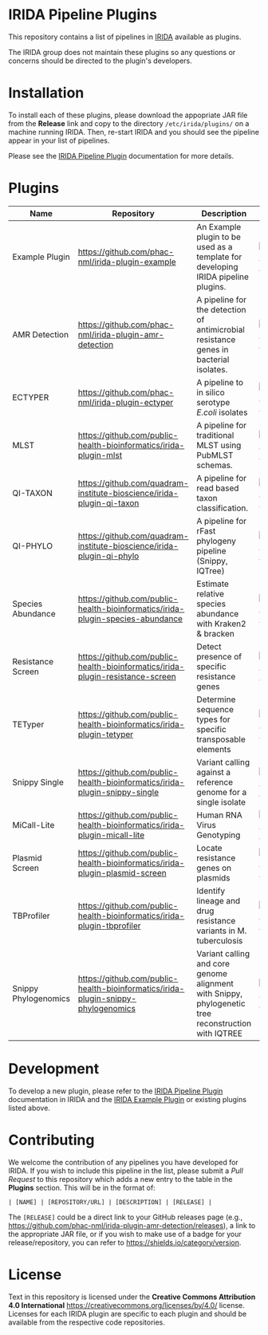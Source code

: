 # IRIDA Pipeline Plugins

This repository contains a list of pipelines in [IRIDA][] available as plugins.

The IRIDA group does not maintain these plugins so any questions or concerns should be directed to the plugin's developers.

# Installation

To install each of these plugins, please download the appopriate JAR file from the **Release** link and copy to the directory `/etc/irida/plugins/` on a machine running IRIDA. Then, re-start IRIDA and you should see the pipeline appear in your list of pipelines.

Please see the [IRIDA Pipeline Plugin][] documentation for more details.

# Plugins

| Name | Repository | Description | Release |
|------|------------|-------------|---------|
| Example Plugin | <https://github.com/phac-nml/irida-plugin-example> | An Example plugin to be used as a template for developing IRIDA pipeline plugins. | [![GitHub release](https://img.shields.io/github/release/phac-nml/irida-plugin-example.svg)](https://github.com/phac-nml/irida-plugin-example/releases/latest) |
| AMR Detection | <https://github.com/phac-nml/irida-plugin-amr-detection> | A pipeline for the detection of antimicrobial resistance genes in bacterial isolates. | [![GitHub release](https://img.shields.io/github/release/phac-nml/irida-plugin-amr-detection.svg)](https://github.com/phac-nml/irida-plugin-amr-detection/releases/latest) |
| ECTYPER | <https://github.com/phac-nml/irida-plugin-ectyper> | A pipeline to in silico serotype *E.coli* isolates | [![GitHub release](https://img.shields.io/github/release-pre/phac-nml/irida-plugin-ectyper.svg?color=blue)](https://github.com/phac-nml/irida-plugin-ectyper/releases) |
| MLST | <https://github.com/public-health-bioinformatics/irida-plugin-mlst> | A pipeline for traditional MLST using PubMLST schemas. | [![GitHub release](https://img.shields.io/github/release/public-health-bioinformatics/irida-plugin-mlst.svg)](https://github.com/public-health-bioinformatics/irida-plugin-mlst/releases/latest) |
| QI-TAXON | <https://github.com/quadram-institute-bioscience/irida-plugin-qi-taxon> | A pipeline for read based taxon classification. | [![GitHub release](https://img.shields.io/github/release/quadram-institute-bioscience/irida-plugin-qi-taxon.svg)](https://github.com/quadram-institute-bioscience/irida-plugin-qi-taxon/releases/latest) |
| QI-PHYLO | <https://github.com/quadram-institute-bioscience/irida-plugin-qi-phylo> | A pipeline for rFast phylogeny pipeline (Snippy, IQTree) | [![GitHub release](https://img.shields.io/github/release/quadram-institute-bioscience/irida-plugin-qi-phylo.svg)](https://github.com/quadram-institute-bioscience/irida-plugin-qi-phylo/releases/latest) |
| Species Abundance | <https://github.com/public-health-bioinformatics/irida-plugin-species-abundance> | Estimate relative species abundance with Kraken2 & bracken | [![GitHub release](https://img.shields.io/github/release/public-health-bioinformatics/irida-plugin-species-abundance.svg)](https://github.com/public-health-bioinformatics/irida-plugin-species-abundance/releases/latest) |
| Resistance Screen | <https://github.com/public-health-bioinformatics/irida-plugin-resistance-screen> | Detect presence of specific resistance genes | [![GitHub release](https://img.shields.io/github/release/public-health-bioinformatics/irida-plugin-resistance-screen.svg)](https://github.com/public-health-bioinformatics/irida-plugin-resistance-screen/releases/latest) |
| TETyper | <https://github.com/public-health-bioinformatics/irida-plugin-tetyper> | Determine sequence types for specific transposable elements | [![GitHub release](https://img.shields.io/github/release/public-health-bioinformatics/irida-plugin-tetyper.svg)](https://github.com/public-health-bioinformatics/irida-plugin-tetyper/releases/latest) |
| Snippy Single | <https://github.com/public-health-bioinformatics/irida-plugin-snippy-single> | Variant calling against a reference genome for a single isolate  | [![GitHub release](https://img.shields.io/github/release/public-health-bioinformatics/irida-plugin-snippy-single.svg)](https://github.com/public-health-bioinformatics/irida-plugin-snippy-single/releases/latest) |
| MiCall-Lite | <https://github.com/public-health-bioinformatics/irida-plugin-micall-lite> | Human RNA Virus Genotyping  | [![GitHub release](https://img.shields.io/github/release/public-health-bioinformatics/irida-plugin-micall-lite.svg)](https://github.com/public-health-bioinformatics/irida-plugin-micall-lite/releases/latest) |
| Plasmid Screen | <https://github.com/public-health-bioinformatics/irida-plugin-plasmid-screen> | Locate resistance genes on plasmids  | [![GitHub release](https://img.shields.io/github/release/public-health-bioinformatics/irida-plugin-plasmid-screen.svg)](https://github.com/public-health-bioinformatics/irida-plugin-plasmid-screen/releases/latest) |
| TBProfiler | <https://github.com/public-health-bioinformatics/irida-plugin-tbprofiler> | Identify lineage and drug resistance variants in M. tuberculosis  | [![GitHub release](https://img.shields.io/github/release/public-health-bioinformatics/irida-plugin-tbprofiler.svg)](https://github.com/public-health-bioinformatics/irida-plugin-tbprofiler/releases/latest) |
| Snippy Phylogenomics | <https://github.com/public-health-bioinformatics/irida-plugin-snippy-phylogenomics> | Variant calling and core genome alignment with Snippy, phylogenetic tree reconstruction with IQTREE | [![GitHub release](https://img.shields.io/github/release/public-health-bioinformatics/irida-plugin-snippy-phylogenomics.svg)](https://github.com/public-health-bioinformatics/irida-plugin-snippy-phylogenomics/releases/latest) |



# Development

To develop a new plugin, please refer to the [IRIDA Pipeline Plugin][plugin-main] documentation in IRIDA and the [IRIDA Example Plugin][] or existing plugins listed above.

# Contributing

We welcome the contribution of any pipelines you have developed for IRIDA. If you wish to include this pipeline in the list, please submit a *Pull Request* to this repository which adds a new entry to the table in the **Plugins** section. This will be in the format of:

```
| [NAME] | [REPOSITORY/URL] | [DESCRIPTION] | [RELEASE] |
```

The `[RELEASE]` could be a direct link to your GitHub releases page (e.g., <https://github.com/phac-nml/irida-plugin-amr-detection/releases>), a link to the appropriate JAR file, or if you wish to make use of a badge for your release/repository, you can refer to <https://shields.io/category/version>.

# License

Text in this repository is licensed under the **Creative Commons Attribution 4.0 International** <https://creativecommons.org/licenses/by/4.0/> license. Licenses for each IRIDA plugin are specific to each plugin and should be available from the respective code repositories.

[IRIDA]: https://github.com/phac-nml/irida/
[IRIDA Pipeline Plugin]: https://irida.corefacility.ca/documentation/developer/tools/pipelines/#4-test-in-irida
[plugin-main]: https://irida.corefacility.ca/documentation/developer/tools/pipelines/
[IRIDA Example Plugin]: https://github.com/phac-nml/irida-plugin-example
